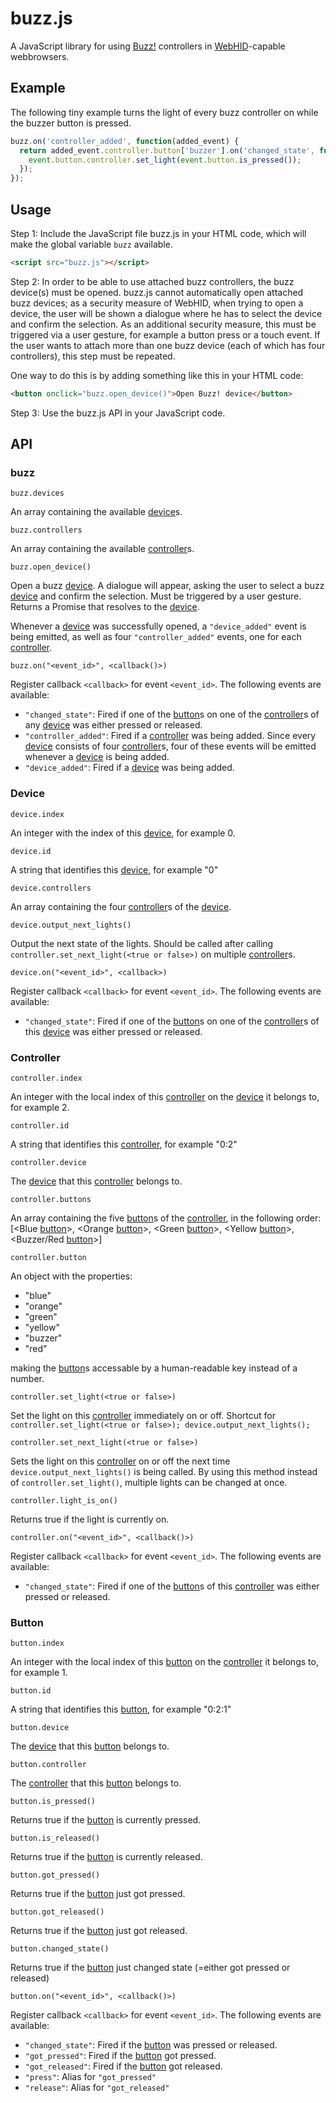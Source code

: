 # buzz.js

A JavaScript library for using [Buzz!](https://en.wikipedia.org/wiki/Buzz!) controllers in [WebHID](https://wicg.github.io/webhid/)-capable webbrowsers.

## Example

The following tiny example turns the light of every buzz controller on while the buzzer button is pressed.

```javascript
buzz.on('controller_added', function(added_event) {
  return added_event.controller.button['buzzer'].on('changed_state', function(event) {
    event.button.controller.set_light(event.button.is_pressed());
  });
});
```

## Usage

Step 1:
Include the JavaScript file buzz.js in your HTML code, which will make the global variable `buzz` available.

```html
<script src="buzz.js"></script>
```

Step 2:
In order to be able to use attached buzz controllers, the buzz device(s) must be opened. buzz.js cannot automatically open attached buzz devices; as a security measure of WebHID, when trying to open a device, the user will be shown a dialogue where he has to select the device and confirm the selection. As an additional security measure, this must be triggered via a user gesture, for example a button press or a touch event.
If the user wants to attach more than one buzz device (each of which has four controllers), this step must be repeated.

One way to do this is by adding something like this in your HTML code:
```html
<button onclick="buzz.open_device()">Open Buzz! device</button>
```

Step 3:
Use the buzz.js API in your JavaScript code.

## API

### buzz

```
buzz.devices
```

An array containing the available [device](#device)s.

```
buzz.controllers
```

An array containing the available [controller](#controller)s.

```
buzz.open_device()
```

Open a buzz [device](#device). A dialogue will appear, asking the user to select a buzz [device](#device) and confirm the selection. Must be triggered by a user gesture. Returns a Promise that resolves to the [device](#device).

Whenever a [device](#device) was successfully opened, a `"device_added"` event is being emitted, as well as four `"controller_added"` events, one for each [controller](#controller).

```
buzz.on("<event_id>", <callback()>)
```

Register callback `<callback>` for event `<event_id>`. The following events are available:

- `"changed_state"`: Fired if one of the [button](#button)s on one of the [controller](#controller)s of any [device](#device) was either pressed or released.
- `"controller_added"`: Fired if a [controller](#controller) was being added. Since every [device](#device) consists of four [controller](#controller)s, four of these events will be emitted whenever a [device](#device) is being added.
- `"device_added"`: Fired if a [device](#device) was being added.

### Device

```
device.index
```

An integer with the index of this [device](#device), for example 0.

```
device.id
```

A string that identifies this [device](#device), for example "0"

```
device.controllers
```

An array containing the four [controller](#controller)s of the [device](#device).

```
device.output_next_lights()
```

Output the next state of the lights. Should be called after calling `controller.set_next_light(<true or false>)` on multiple [controller](#controller)s.

```
device.on("<event_id>", <callback>)
```

Register callback `<callback>` for event `<event_id>`. The following events are available:

- `"changed_state"`: Fired if one of the [button](#button)s on one of the [controller](#controller)s of this [device](#device) was either pressed or released.

### Controller

```
controller.index
```

An integer with the local index of this [controller](#controller) on the [device](#device) it belongs to, for example 2.

```
controller.id
```

A string that identifies this [controller](#controller), for example "0:2"

```
controller.device
```

The [device](#device) that this [controller](#controller) belongs to.

```
controller.buttons
```

An array containing the five [button](#button)s of the [controller](#controller), in the following order: [<Blue [button](#button)>, <Orange [button](#button)>, <Green [button](#button)>, <Yellow [button](#button)>, <Buzzer/Red [button](#button)>]

```
controller.button
```

An object with the properties:

- "blue"
- "orange"
- "green"
- "yellow"
- "buzzer"
- "red"

making the [button](#button)s accessable by a human-readable key instead of a number.

```
controller.set_light(<true or false>)
```

Set the light on this [controller](#controller) immediately on or off. Shortcut for `controller.set_light(<true or false>); device.output_next_lights();`

```
controller.set_next_light(<true or false>)
```

Sets the light on this [controller](#controller) on or off the next time `device.output_next_lights()` is being called. By using this method instead of `controller.set_light()`, multiple lights can be changed at once.

```
controller.light_is_on()
```

Returns true if the light is currently on.

```
controller.on("<event_id>", <callback()>)
```

Register callback `<callback>` for event `<event_id>`. The following events are available:

- `"changed_state"`: Fired if one of the [button](#button)s of this [controller](#controller) was either pressed or released.

### Button

```
button.index
```

An integer with the local index of this [button](#button) on the [controller](#controller) it belongs to, for example 1.

```
button.id
```

A string that identifies this [button](#button), for example "0:2:1"

```
button.device
```

The [device](#device) that this [button](#button) belongs to.

```
button.controller
```

The [controller](#controller) that this [button](#button) belongs to.

```
button.is_pressed()
```

Returns true if the [button](#button) is currently pressed.

```
button.is_released()
```

Returns true if the [button](#button) is currently released.

```
button.got_pressed()
```

Returns true if the [button](#button) just got pressed.

```
button.got_released()
```

Returns true if the [button](#button) just got released.

```
button.changed_state()
```

Returns true if the [button](#button) just changed state (=either got pressed or released)

```
button.on("<event_id>", <callback()>)
```

Register callback `<callback>` for event `<event_id>`. The following events are available:

- `"changed_state"`: Fired if the [button](#button) was pressed or released.
- `"got_pressed"`: Fired if the [button](#button) got pressed.
- `"got_released"`: Fired if the [button](#button) got released.
- `"press"`: Alias for `"got_pressed"`
- `"release"`: Alias for `"got_released"`
